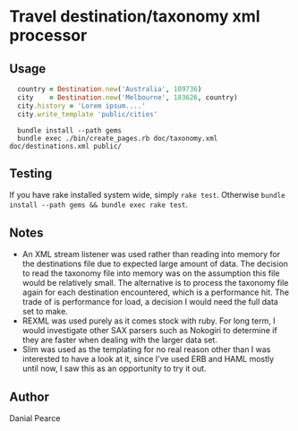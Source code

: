 # Travel destination/taxonomy xml processor

## Usage

```ruby
  country = Destination.new('Australia', 109736)
  city    = Destination.new('Melbourne', 183626, country)
  city.history = 'Lorem ipsum....'
  city.write_template 'public/cities'
```

```
  bundle install --path gems
  bundle exec ./bin/create_pages.rb doc/taxonomy.xml doc/destinations.xml public/
```

## Testing

If you have rake installed system wide, simply `rake test`. Otherwise `bundle install --path gems && bundle exec rake test`.

## Notes

   * An XML stream listener was used rather than reading into memory for the
     destinations file due to expected large amount of data. The decision to
     read the taxonomy file into memory was on the assumption this file would be
     relatively small. The alternative is to process the taxonomy file again for
     each destination encountered, which is a performance hit. The trade of is
     performance for load, a decision I would need the full data set to make.
   * REXML was used purely as it comes stock with ruby. For long term, I would
     investigate other SAX parsers such as Nokogiri to determine if they are
     faster when dealing with the larger data set.
   * Slim was used as the templating for no real reason other than I was
     interested to have a look at it, since I've used ERB and HAML mostly until
     now, I saw this as an opportunity to try it out.

## Author

Danial Pearce <git AT tigris DOT id DOT au>
